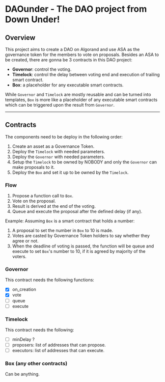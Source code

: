 # DAOunder - The DAO project from Down Under!

## Overview
This project aims to create a DAO on Algorand and use ASA as the governance token for the members to vote on proposals. Besides an ASA to be created, there are gonna be 3 contracts in this DAO project:
- **Governor**: control the voting.
- **Timelock**: control the delay between voting end and execution of trailing smart contract.
- **Box**: a placeholder for any executable smart contracts.

While `Governor` and `Timelock` are mostly reusable and can be turned into templates, `Box` is more like a placeholder of any executable smart contracts which can be triggered upon the result from `Governor`.

---
## Contracts
The components need to be deploy in the following order:
1. Create an asset as a Governance Token.
2. Deploy the `Timelock` with needed parameters.
3. Deploy the `Governor` with needed parameters.
4. Setup the `Timelock` to be owned by NOBODY and only the `Governor` can make proposals to it.
5. Deploy the `Box` and set it up to be owned by the `Timelock`.

### Flow
1. Propose a function call to `Box`.
2. Vote on the proposal.
3. Result is derived at the end of the voting.
4. Queue and execute the proposal after the defined delay (if any).

Example: Assuming `Box` is a smart contract that holds a number:
1. A proposal to set the number in `Box` to 10 is made.
2. Votes are casted by Governance Token holders to say whether they agree or not.
3. When the deadline of voting is passed, the function will be queue and execute to set `Box`'s number to 10, if it is agreed by majority of the voters.

### Governor
This contract needs the following functions:
- [x] on_creation
- [x] vote
- [ ] queue
- [ ] execute
### Timelock
This contract needs the following:
- [ ] minDelay ?
- [ ] proposers: list of addresses that can propose.
- [ ] executors: list of addresses that can execute.
### Box (any other contracts)
Can be anything.